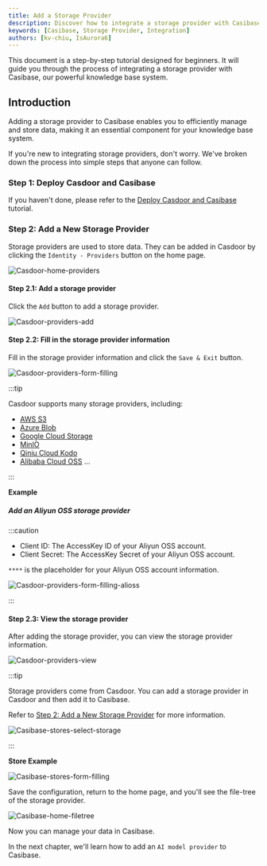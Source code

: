 ```yaml
---
title: Add a Storage Provider
description: Discover how to integrate a storage provider with Casibase.
keywords: [Casibase, Storage Provider, Integration]
authors: [kv-chiu, IsAurora6]
---
```


This document is a step-by-step tutorial designed for beginners. It will guide you through the process of integrating a storage provider with Casibase, our powerful knowledge base system.

## Introduction

Adding a storage provider to Casibase enables you to efficiently manage and store data, making it an essential component for your knowledge base system.

If you're new to integrating storage providers, don't worry. We've broken down the process into simple steps that anyone can follow.

### Step 1: Deploy Casdoor and Casibase

If you haven't done, please refer to the [Deploy Casdoor and Casibase](../../deployment/deploy-casdoor-and-casibase.md) tutorial.

### Step 2: Add a New Storage Provider

Storage providers are used to store data. They can be added in Casdoor by clicking the `Identity - Providers` button on the home page.

![Casdoor-home-providers](/img/walkthrough-guides/casdoor-home-providers.png)

#### Step 2.1: Add a storage provider

Click the `Add` button to add a storage provider.

![Casdoor-providers-add](/img/walkthrough-guides/casdoor-providers-add.png)

#### Step 2.2: Fill in the storage provider information

Fill in the storage provider information and click the `Save & Exit` button.

![Casdoor-providers-form-filling](/img/walkthrough-guides/casdoor-providers-form-filling.png)

:::tip

Casdoor supports many storage providers, including:

- [AWS S3](https://aws.amazon.com/s3/)
- [Azure Blob](https://azure.microsoft.com/en-us/products/storage/blobs)
- [Google Cloud Storage](https://cloud.google.com/storage)
- [MinIO](https://min.io/)
- [Qiniu Cloud Kodo](https://www.qiniu.com/)
- [Alibaba Cloud OSS](https://www.alibabacloud.com/product/oss)
...

:::

**Example**

##### Add an Aliyun OSS storage provider

:::caution

- Client ID: The AccessKey ID of your Aliyun OSS account.
- Client Secret: The AccessKey Secret of your Aliyun OSS account.

`****` is the placeholder for your Aliyun OSS account information.

![Casdoor-providers-form-filling-alioss](/img/walkthrough-guides/casdoor-providers-form-filling-alioss.png)

:::

#### Step 2.3: View the storage provider

After adding the storage provider, you can view the storage provider information.

![Casdoor-providers-view](/img/walkthrough-guides/casdoor-providers-view.png)

:::tip

Storage providers come from Casdoor. You can add a storage provider in Casdoor and then add it to Casibase.

Refer to [Step 2: Add a New Storage Provider](#step-2-add-a-new-storage-provider) for more information.

![Casibase-stores-select-storage](/img/walkthrough-guides/casibase-stores-select-storage.png)

:::

**Store Example**

![Casibase-stores-form-filling](/img/walkthrough-guides/casibase-stores-form-filling.png)

Save the configuration, return to the home page, and you'll see the file-tree of the storage provider.

![Casibase-home-filetree](/img/walkthrough-guides/casibase-home-filetree.png)

Now you can manage your data in Casibase.

In the next chapter, we'll learn how to add an `AI model provider` to Casibase.
